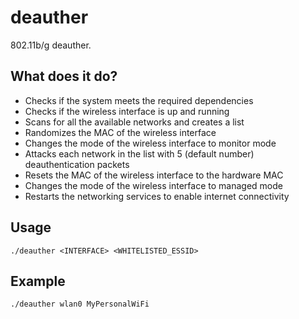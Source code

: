 # deauther
802.11b/g deauther.

## What does it do?
* Checks if the system meets the required dependencies
* Checks if the wireless interface is up and running
* Scans for all the available networks and creates a list
* Randomizes the MAC of the wireless interface
* Changes the mode of the wireless interface to monitor mode
* Attacks each network in the list with 5 (default number) deauthentication packets
* Resets the MAC of the wireless interface to the hardware MAC
* Changes the mode of the wireless interface to managed mode
* Restarts the networking services to enable internet connectivity

## Usage
`./deauther <INTERFACE> <WHITELISTED_ESSID>`

## Example
`./deauther wlan0 MyPersonalWiFi`
